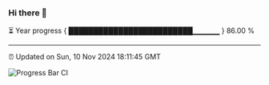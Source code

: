 ### Hi there 👋

⏳ Year progress { █████████████████████████▁▁▁▁▁ } 86.00 %

---

⏰ Updated on Sun, 10 Nov 2024 18:11:45 GMT

![Progress Bar CI](https://github.com/Shyam-Makwana/GitHub-Actions-Demo/workflows/Progress%20Bar%20CI/badge.svg)
